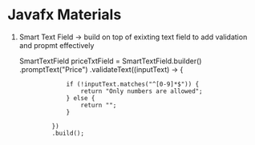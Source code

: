 # Javafx Materials

1) Smart Text Field -> build on top of exixting text field to add validation and propmt effectively

     SmartTextField priceTxtField = SmartTextField.builder()
                .promptText("Price")
                .validateText((inputText) -> {

                    if (!inputText.matches("^[0-9]*$")) {
                        return "Only numbers are allowed";
                    } else {
                        return "";
                    }

                })
                .build();



